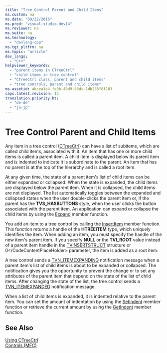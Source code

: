 ```yaml
---
title: "Tree Control Parent and Child Items"
ms.custom: na
ms.date: "09/22/2016"
ms.prod: "visual-studio-dev14"
ms.reviewer: na
ms.suite: na
ms.technology: 
  - "devlang-cpp"
ms.tgt_pltfrm: na
ms.topic: "article"
dev_langs: 
  - "C++"
helpviewer_keywords: 
  - "parent items in CTreeCtrl"
  - "child items in tree control"
  - "CTreeCtrl class, parent and child items"
  - "tree controls, parent and child items"
ms.assetid: abcea1e4-fe9b-40d9-86dc-1db235f8f103
caps.latest.revision: 12
translation.priority.ht: 
  - "de-de"
  - "ja-jp"
---
```

# Tree Control Parent and Child Items
Any item in a tree control ([CTreeCtrl](../vs140/ctreectrl-class.md)) can have a list of subitems, which are called child items, associated with it. An item that has one or more child items is called a parent item. A child item is displayed below its parent item and is indented to indicate it is subordinate to the parent. An item that has no parent is at the top of the hierarchy and is called a root item.  
  
 At any given time, the state of a parent item's list of child items can be either expanded or collapsed. When the state is expanded, the child items are displayed below the parent item. When it is collapsed, the child items are not displayed. The list automatically toggles between the expanded and collapsed states when the user double-clicks the parent item or, if the parent has the **TVS_HASBUTTONS** style, when the user clicks the button associated with the parent item. An application can expand or collapse the child items by using the [Expand](../vs140/ctreectrl--expand.md) member function.  
  
 You add an item to a tree control by calling the [InsertItem](../vs140/ctreectrl--insertitem.md) member function. This function returns a handle of the **HTREEITEM** type, which uniquely identifies the item. When adding an item, you must specify the handle of the new item's parent item. If you specify **NULL** or the **TVI_ROOT** value instead of a parent item handle in the [TVINSERTSTRUCT](http://msdn.microsoft.com/library/windows/desktop/bb773452) structure or <CodeContentPlaceHolder>0\</CodeContentPlaceHolder> parameter, the item is added as a root item.  
  
 A tree control sends a [TVN_ITEMEXPANDING](http://msdn.microsoft.com/library/windows/desktop/bb773537) notification message when a parent item's list of child items is about to be expanded or collapsed. The notification gives you the opportunity to prevent the change or to set any attributes of the parent item that depend on the state of the list of child items. After changing the state of the list, the tree control sends a [TVN_ITEMEXPANDED](http://msdn.microsoft.com/library/windows/desktop/bb773533) notification message.  
  
 When a list of child items is expanded, it is indented relative to the parent item. You can set the amount of indentation by using the [SetIndent](../vs140/ctreectrl--setindent.md) member function or retrieve the current amount by using the [GetIndent](../vs140/ctreectrl--getindent.md) member function.  
  
## See Also  
 [Using CTreeCtrl](../vs140/using-ctreectrl.md)   
 [Controls (MFC)](../vs140/controls--mfc-.md)